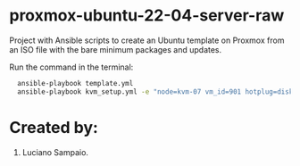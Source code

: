 # proxmox-ubuntu-22-04-server-raw
Project with Ansible scripts to create an Ubuntu template on Proxmox from an ISO file with the bare minimum packages and updates.

Run the command in the terminal:
```bash
  ansible-playbook template.yml
  ansible-playbook kvm_setup.yml -e "node=kvm-07 vm_id=901 hotplug=disk,network,cpu storage_pool=Ceph_Silver"
```

# Created by: 

1. Luciano Sampaio.
